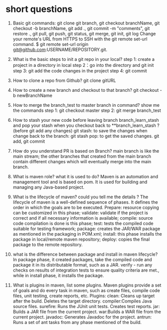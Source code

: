 # short questions
1. Basic git commands:
   git clone
   git branch, git checkout branchName, git checkout -b branchName, git add ., git commit -m "comments", 
   git restore ., git pull, git push, git status, git merge, git init, git log
   Change your remote's URL from HTTPS to SSH with the git remote set-url command. $ git remote set-url origin git@github.com:USERNAME/REPOSITORY.git.
2. What is the basic steps to init a git repo in your local?
   step 1: create a project in a directory in local
   step 2：go into the directory and git init
   step 3: git add the code changes in the project
   step 4: git commit
3. How to clone a repo from Github?
   git clone gitURL
4. How to create a new branch and checkout to that branch?
   git checkout -b newBranchName
5. How to merge the branch_test to master branch in command? show me the commands
   step 1: git checkout master
   step 2: git merge branch_test
6. How to stash your new code before leaving branch branch_learn_stash and pop your stash when you checkout back to **branch_learn_stash ?
   (before git add any changes) git stash: to save the changes
   when change back to the branch: git stash pop: to get the saved changes.
   git add, git commit
7. How do you understand PR is based on Branch?
   main branch is like the main stream; the other branches that created from the main branch contain different changes
   which will eventually merge into the main branch.
8. What is maven role? what it is used to do?
   Maven is an automation and management tool and is based on pom. It is used for building and managing any Java-based project.
9. What is the lifecycle of maven? could you tell me the details ?
   The lifecycle of maven is a well-defined sequence of phases. It defines the order in which the goals are to be executed.
   Prepare: resource copying can be customized in this phase;
   validate: validate if the project is correct and if all necessary information is available;
   compile: source code compilation is done is this phase;
   test: tests the compiled code suitable for testing framework;
   package: creates the JAR/WAR package as mentioned in the packaging in POM.xml;
   install: this phase installs the package in local/remote maven repository;
   deploy: copies the final package to the remote repository.

10. what is the difference between package and install in maven lifecycle?
    In package phase, it created packages, take the compiled code and package it in its distributable format, 
    such as a JAR. verify - run any checks on results of integration tests to ensure quality criteria are met., 
    while in install phase, it installs the package.
11. What is plugins in maven, list some plugins.
    Maven plugins provide a set of goals and do every task in maven, such as create files, compile code files, 
    unit testing, create reports, etc.
   Plugins: 
   clean: Cleans up target after the build. Deletes the target directory.
   compiler:Compiles Java source files. 
   surefire: Runs the JUnit unit tests. Creates test reports. 
   jar: Builds a JAR file from the current project. 
   war:Builds a WAR file from the current project.
   javadoc: Generates Javadoc for the project.
   antrun: Runs a set of ant tasks from any phase mentioned of the build.
    